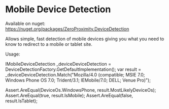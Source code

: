 Mobile Device Detection
===============
Available on nuget: 
https://nuget.org/packages/ZeroProximity.DeviceDetection

Allows simple, fast detection of mobile devices giving you what you need to know to redirect to a mobile or tablet site.

Usage:

IMobileDeviceDetection _deviceDeviceDetection = DeviceDetectionFactory.GetDefaultImplementation();
var result = _deviceDeviceDetection.Match("Mozilla/4.0 (compatible; MSIE 7.0; Windows Phone OS 7.0; Trident/3.1; IEMobile/7.0; DELL; Venue Pro)");

Assert.AreEqual(DeviceOs.WindowsPhone, result.MostLikelyDeviceOs);
Assert.AreEqual(true, result.IsMobile);
Assert.AreEqual(false, result.IsTablet);
